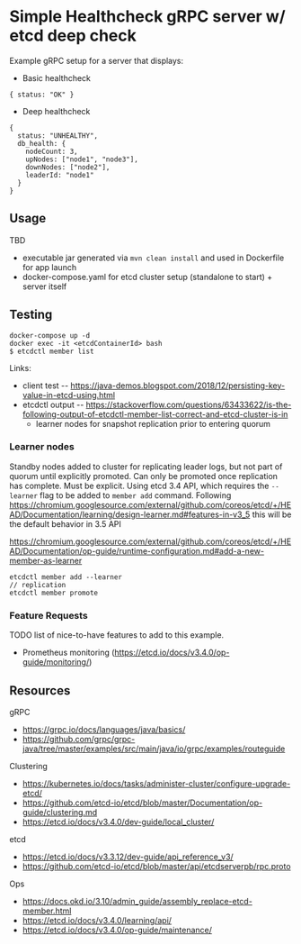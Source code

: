 # Simple Healthcheck gRPC server w/ etcd deep check

Example gRPC setup for a server that displays:
* Basic healthcheck
```
{ status: "OK" }
```
* Deep healthcheck
```
{
  status: "UNHEALTHY",
  db_health: {
    nodeCount: 3,
    upNodes: ["node1", "node3"],
    downNodes: ["node2"],
    leaderId: "node1"
  }
}
```

## Usage
TBD
* executable jar generated via `mvn clean install` and used in Dockerfile for app launch
* docker-compose.yaml for etcd cluster setup (standalone to start) + server itself

## Testing
```
docker-compose up -d
docker exec -it <etcdContainerId> bash
$ etcdctl member list
```
Links:
* client test -- https://java-demos.blogspot.com/2018/12/persisting-key-value-in-etcd-using.html
* etcdctl output -- https://stackoverflow.com/questions/63433622/is-the-following-output-of-etcdctl-member-list-correct-and-etcd-cluster-is-in
   * learner nodes for snapshot replication prior to entering quorum
   
### Learner nodes
Standby nodes added to cluster for replicating leader logs, but not part of quorum until explicitly promoted. Can only
be promoted once replication has complete. Must be explicit. Using etcd 3.4 API, which requires the `--learner` flag to
be added to `member add` command. Following https://chromium.googlesource.com/external/github.com/coreos/etcd/+/HEAD/Documentation/learning/design-learner.md#features-in-v3_5
this will be the default behavior in 3.5 API

https://chromium.googlesource.com/external/github.com/coreos/etcd/+/HEAD/Documentation/op-guide/runtime-configuration.md#add-a-new-member-as-learner
```
etcdctl member add --learner
// replication 
etcdctl member promote
```

### Feature Requests
TODO list of nice-to-have features to add to this example.
* Prometheus monitoring (https://etcd.io/docs/v3.4.0/op-guide/monitoring/)

## Resources
gRPC
* https://grpc.io/docs/languages/java/basics/
* https://github.com/grpc/grpc-java/tree/master/examples/src/main/java/io/grpc/examples/routeguide

Clustering
* https://kubernetes.io/docs/tasks/administer-cluster/configure-upgrade-etcd/
* https://github.com/etcd-io/etcd/blob/master/Documentation/op-guide/clustering.md
* https://etcd.io/docs/v3.4.0/dev-guide/local_cluster/

etcd
* https://etcd.io/docs/v3.3.12/dev-guide/api_reference_v3/
* https://github.com/etcd-io/etcd/blob/master/api/etcdserverpb/rpc.proto

Ops
* https://docs.okd.io/3.10/admin_guide/assembly_replace-etcd-member.html
* https://etcd.io/docs/v3.4.0/learning/api/
* https://etcd.io/docs/v3.4.0/op-guide/maintenance/
